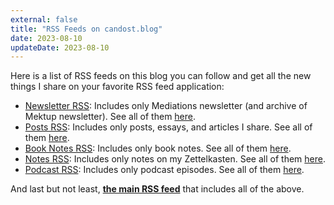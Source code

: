 ```yaml
---
external: false
title: "RSS Feeds on candost.blog"
date: 2023-08-10
updateDate: 2023-08-10
---
```



Here is a list of RSS feeds on this blog you can follow and get all the new things I share on your favorite RSS feed application:

- [Newsletter RSS](/newsletter/rss.xml): Includes only Mediations newsletter (and archive of Mektup newsletter). See all of them [here](/newsletter/).
- [Posts RSS](/posts/rss.xml): Includes only posts, essays, and articles I share. See all of them [here](/posts/).
- [Book Notes RSS](/books/rss.xml): Includes only book notes. See all of them [here](/books/).
- [Notes RSS](/notes/rss.xml): Includes only notes on my Zettelkasten. See all of them [here](/notes/).
- [Podcast RSS](https://api.substack.com/feed/podcast/470204/s/59110.rss): Includes only podcast episodes. See all of them [here](/podcast/).

And last but not least, [**the main RSS feed**](https://candost.blog/rss.xml) that includes all of the above.
